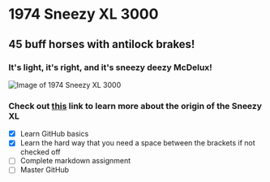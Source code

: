 # 1974 Sneezy XL 3000
## 45 buff horses with antilock brakes!
### It's light, it's right, and it's sneezy deezy McDelux!
![Image of 1974 Sneezy XL 3000](https://images.freeimages.com/images/large-previews/e07/car-1568850.jpg)
### Check out [this](https://rickandmorty.fandom.com/wiki/Sneezy_XL) link to learn more about the origin of the Sneezy XL
- [X] Learn GitHub basics
- [X] Learn the hard way that you need a space between the brackets if not checked off
- [ ] Complete markdown assignment
- [ ] Master GitHub
